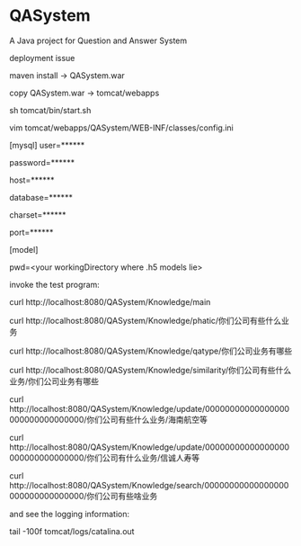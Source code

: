 # QASystem
A Java project for Question and Answer System

deployment issue

maven install -> QASystem.war

copy QASystem.war -> tomcat/webapps

sh tomcat/bin/start.sh

vim tomcat/webapps/QASystem/WEB-INF/classes/config.ini

[mysql]
user=******

password=******

host=******

database=******

charset=******

port=******


[model]

pwd=<your workingDirectory where .h5 models lie>

invoke the test program:

curl http://localhost:8080/QASystem/Knowledge/main

curl http://localhost:8080/QASystem/Knowledge/phatic/你们公司有些什么业务

curl http://localhost:8080/QASystem/Knowledge/qatype/你们公司业务有哪些

curl http://localhost:8080/QASystem/Knowledge/similarity/你们公司有些什么业务/你们公司业务有哪些

curl http://localhost:8080/QASystem/Knowledge/update/00000000000000000000000000000000/你们公司有些什么业务/海南航空等

curl http://localhost:8080/QASystem/Knowledge/update/00000000000000000000000000000000/你们公司有什么业务/信诚人寿等

curl http://localhost:8080/QASystem/Knowledge/search/00000000000000000000000000000000/你们公司有些啥业务

and see the logging information:

tail -100f tomcat/logs/catalina.out 